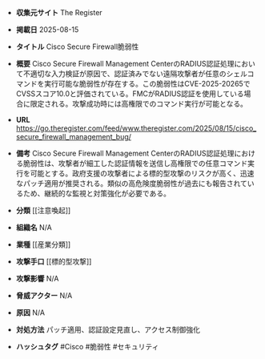 - **収集元サイト**
The Register

- **掲載日**
2025-08-15

- **タイトル**
Cisco Secure Firewall脆弱性

- **概要**
Cisco Secure Firewall Management CenterのRADIUS認証処理において不適切な入力検証が原因で、認証済みでない遠隔攻撃者が任意のシェルコマンドを実行可能な脆弱性が存在する。この脆弱性はCVE-2025-20265でCVSSスコア10.0と評価されている。FMCがRADIUS認証を使用している場合に限定される。攻撃成功時には高権限でのコマンド実行が可能となる。

- **URL**
https://go.theregister.com/feed/www.theregister.com/2025/08/15/cisco_secure_firewall_management_bug/

- **備考**
Cisco Secure Firewall Management CenterのRADIUS認証処理における脆弱性は、攻撃者が細工した認証情報を送信し高権限での任意コマンド実行を可能とする。政府支援の攻撃者による標的型攻撃のリスクが高く、迅速なパッチ適用が推奨される。類似の高危険度脆弱性が過去にも報告されているため、継続的な監視と対策強化が必要である。

- **分類**
[[注意喚起]]

- **組織名**
N/A

- **業種**
[[産業分類]]

- **攻撃手口**
[[標的型攻撃]]

- **攻撃影響**
N/A

- **脅威アクター**
N/A

- **原因**
N/A

- **対処方法**
パッチ適用、認証設定見直し、アクセス制御強化

- **ハッシュタグ**
#Cisco #脆弱性 #セキュリティ
